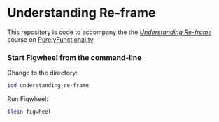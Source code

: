 # Understanding Re-frame

This repository is code to accompany the the [*Understanding Re-frame*](https://purelyfunctional.tv/courses/understanding-re-frame/) course on [PurelyFunctional.tv](https://purelyfunctional.tv).

### Start Figwheel from the command-line

Change to the directory:

```bash
$cd understanding-re-frame
```

Run Figwheel:

```bash
$lein figwheel
```
